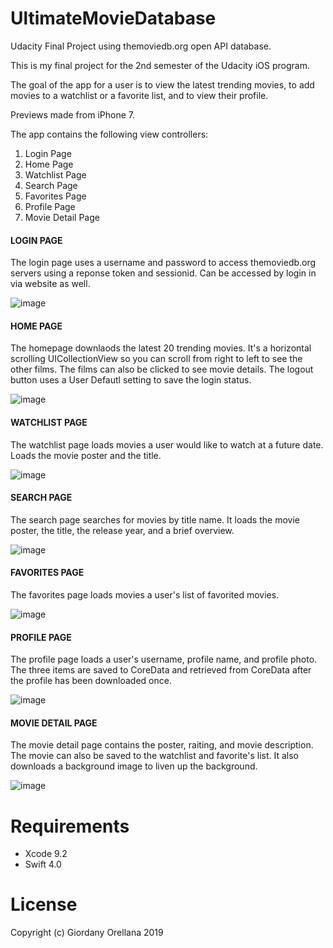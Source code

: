 # UltimateMovieDatabase
Udacity Final Project using themoviedb.org open API database. 

This is my final project for the 2nd semester of the Udacity iOS program. 

The goal of the app for a user is to view the latest trending movies, to add movies to a watchlist or a favorite list, and to view their profile. 

Previews made from iPhone 7. 

The app contains the following view controllers:

1. Login Page
2. Home Page
3. Watchlist Page
4. Search Page
5. Favorites Page
6. Profile Page
7. Movie Detail Page

#### LOGIN PAGE
The login page uses a username and password to access themoviedb.org servers using a reponse token and sessionid. Can be accessed by login in via website as well. 

![image](https://github.com/giorell/UltimateMovieDatabase/blob/master/images/UMDB_loginpage.png)

#### HOME PAGE
The homepage downlaods the latest 20 trending movies. It's a horizontal scrolling UICollectionView so you can scroll from right to left to see the other films. The films can also be clicked to see movie details. The logout button uses a User Defautl setting to save the login status. 

![image](https://github.com/giorell/UltimateMovieDatabase/blob/master/images/UMDB_homepage.png)

#### WATCHLIST PAGE
The watchlist page loads movies a user would like to watch at a future date. Loads the movie poster and the title. 

![image](https://github.com/giorell/UltimateMovieDatabase/blob/master/images/UMDB_watchlist.png)

#### SEARCH PAGE
The search page searches for movies by title name. It loads the movie poster, the title, the release year, and a brief overview. 

![image](https://github.com/giorell/UltimateMovieDatabase/blob/master/images/UMDB_search.png)

#### FAVORITES PAGE
The favorites page loads movies a user's list of favorited movies. 

![image](https://github.com/giorell/UltimateMovieDatabase/blob/master/images/UMDB_favorites.png)

#### PROFILE PAGE
The profile page loads a user's username, profile name, and profile photo. The three items are saved to CoreData and retrieved from CoreData after the profile has been downloaded once. 

![image](https://github.com/giorell/UltimateMovieDatabase/blob/master/images/UMDB_profile.png)

#### MOVIE DETAIL PAGE
The movie detail page contains the poster, raiting, and movie description. The movie can also be saved to the watchlist and favorite's list. It also downloads a background image to liven up the background. 

![image](https://github.com/giorell/UltimateMovieDatabase/blob/master/images/UMDB_moviedetailview.png)

# Requirements

* Xcode 9.2
* Swift 4.0


# License

Copyright (c) Giordany Orellana 2019
